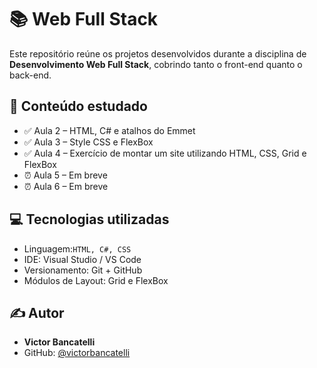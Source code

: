 # 📚 Web Full Stack

Este repositório reúne os projetos desenvolvidos durante a disciplina de **Desenvolvimento Web Full Stack**, cobrindo tanto o front-end quanto o back-end.

## 🧠 Conteúdo estudado

- ✅ Aula 2 – HTML, C# e atalhos do Emmet 
- ✅ Aula 3 – Style CSS e FlexBox
- ✅ Aula 4 – Exercício de montar um site utilizando HTML, CSS, Grid e FlexBox
- ⏰ Aula 5 – Em breve
- ⏰ Aula 6 – Em breve

## 💻 Tecnologias utilizadas

- Linguagem:`HTML, C#, CSS` 
- IDE: Visual Studio / VS Code
- Versionamento: Git + GitHub
- Módulos de Layout: Grid e FlexBox

## ✍️ Autor

- **Victor Bancatelli**
- GitHub: [@victorbancatelli](https://github.com/victorbancatelli)
